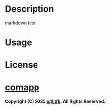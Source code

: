 # Description
markdown test

# Usage

# License

# [comapp](https://ojtlitfb.github.io/comapp)
#### Copyright (C) 2025 [ojtlitfb](https://github.com/ojtlitfb). All Rights Reserved.

